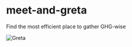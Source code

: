 # meet-and-greta
Find the most efficient place to gather GHG-wise

![Greta](http://t2.gstatic.com/licensed-image?q=tbn:ANd9GcSIMYXBmtgFm7fHRk_yiRnIyfvvL6Ic2e4M3fNDsA1pVtL1D4U2tqRwO-TOie2TayVs8DTqjlG47EN4VxI)
